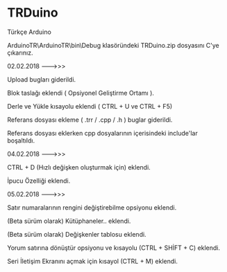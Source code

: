 # TRDuino

Türkçe Arduino

ArduinoTR\ArduinoTR\bin\Debug klasöründeki TRDuino.zip dosyasını C'ye çıkarınız.


02.02.2018 --->>>

Upload bugları giderildi.

Blok taslağı eklendi ( Opsiyonel Geliştirme Ortamı ).

Derle ve Yükle kısayolu eklendi ( CTRL + U ve CTRL + F5)

Referans dosyası ekleme ( .trr / .cpp / .h ) buglar giderildi.

Referans dosyası eklerken cpp dosyalarının içerisindeki include'lar boşaltıldı.

04.02.2018 --->>>

CTRL + D (Hızlı değişken oluşturmak için) eklendi.

İpucu Özelliği eklendi.

05.02.2018 --->>>

Satır numaralarının rengini değiştirebilme opsiyonu eklendi.

(Beta sürüm olarak) Kütüphaneler.. eklendi.

(Beta sürüm olarak) Değişkenler tablosu eklendi.

Yorum satırına dönüştür opsiyonu ve kısayolu (CTRL + SHİFT + C) eklendi.

Seri İletişim Ekranını açmak için kısayol (CTRL + M) eklendi.
